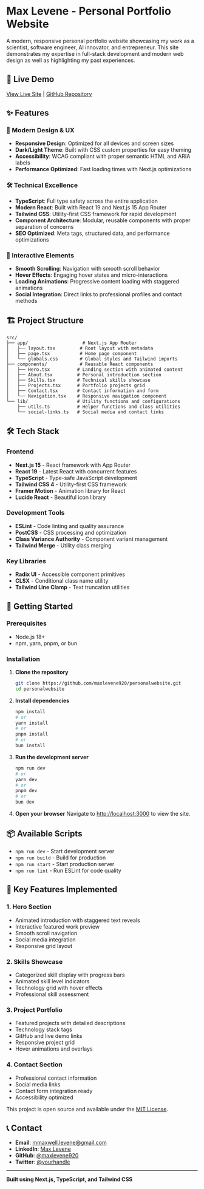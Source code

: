 # Max Levene - Personal Portfolio Website

A modern, responsive personal portfolio website showcasing my work as a scientist, software engineer, AI innovator, and entrepreneur. This site demonstrates my expertise in full-stack development and modern web design as well as highlighting my past experiences. 

## 🚀 Live Demo

[View Live Site](https://maxlevene.com) | [GitHub Repository](https://github.com/maxlevene920/)

## ✨ Features

### 🎨 Modern Design & UX
- **Responsive Design**: Optimized for all devices and screen sizes
- **Dark/Light Theme**: Built with CSS custom properties for easy theming
- **Accessibility**: WCAG compliant with proper semantic HTML and ARIA labels
- **Performance Optimized**: Fast loading times with Next.js optimizations

### 🛠 Technical Excellence
- **TypeScript**: Full type safety across the entire application
- **Modern React**: Built with React 19 and Next.js 15 App Router
- **Tailwind CSS**: Utility-first CSS framework for rapid development
- **Component Architecture**: Modular, reusable components with proper separation of concerns
- **SEO Optimized**: Meta tags, structured data, and performance optimizations

### 📱 Interactive Elements
- **Smooth Scrolling**: Navigation with smooth scroll behavior
- **Hover Effects**: Engaging hover states and micro-interactions
- **Loading Animations**: Progressive content loading with staggered animations
- **Social Integration**: Direct links to professional profiles and contact methods

## 🏗 Project Structure

```
src/
├── app/                    # Next.js App Router
│   ├── layout.tsx         # Root layout with metadata
│   ├── page.tsx           # Home page component
│   └── globals.css        # Global styles and Tailwind imports
├── components/            # Reusable React components
│   ├── Hero.tsx          # Landing section with animated content
│   ├── About.tsx         # Personal introduction section
│   ├── Skills.tsx        # Technical skills showcase
│   ├── Projects.tsx      # Portfolio projects grid
│   ├── Contact.tsx       # Contact information and form
│   └── Navigation.tsx    # Responsive navigation component
└── lib/                  # Utility functions and configurations
    ├── utils.ts          # Helper functions and class utilities
    └── social-links.ts   # Social media and contact links
```

## 🛠 Tech Stack

### Frontend
- **Next.js 15** - React framework with App Router
- **React 19** - Latest React with concurrent features
- **TypeScript** - Type-safe JavaScript development
- **Tailwind CSS 4** - Utility-first CSS framework
- **Framer Motion** - Animation library for React
- **Lucide React** - Beautiful icon library

### Development Tools
- **ESLint** - Code linting and quality assurance
- **PostCSS** - CSS processing and optimization
- **Class Variance Authority** - Component variant management
- **Tailwind Merge** - Utility class merging

### Key Libraries
- **Radix UI** - Accessible component primitives
- **CLSX** - Conditional class name utility
- **Tailwind Line Clamp** - Text truncation utilities

## 🚀 Getting Started

### Prerequisites
- Node.js 18+ 
- npm, yarn, pnpm, or bun

### Installation

1. **Clone the repository**
   ```bash
   git clone https://github.com/maxlevene920/personalwebsite.git
   cd personalwebsite
   ```

2. **Install dependencies**
   ```bash
   npm install
   # or
   yarn install
   # or
   pnpm install
   # or
   bun install
   ```

3. **Run the development server**
   ```bash
   npm run dev
   # or
   yarn dev
   # or
   pnpm dev
   # or
   bun dev
   ```

4. **Open your browser**
   Navigate to [http://localhost:3000](http://localhost:3000) to view the site.

## 📦 Available Scripts

- `npm run dev` - Start development server
- `npm run build` - Build for production
- `npm run start` - Start production server
- `npm run lint` - Run ESLint for code quality

## 🎯 Key Features Implemented

### 1. Hero Section
- Animated introduction with staggered text reveals
- Interactive featured work preview
- Smooth scroll navigation
- Social media integration
- Responsive grid layout

### 2. Skills Showcase
- Categorized skill display with progress bars
- Animated skill level indicators
- Technology grid with hover effects
- Professional skill assessment

### 3. Project Portfolio
- Featured projects with detailed descriptions
- Technology stack tags
- GitHub and live demo links
- Responsive project grid
- Hover animations and overlays

### 4. Contact Section
- Professional contact information
- Social media links
- Contact form integration ready
- Accessibility optimized

This project is open source and available under the [MIT License](LICENSE).

## 📞 Contact

- **Email**: mmaxwell.levene@gmail.com
- **LinkedIn**: [Max Levene](https://www.linkedin.com/in/maxlevene/)
- **GitHub**: [@maxlevene920](https://github.com/maxlevene920/)
- **Twitter**: [@yourhandle](https://x.com/MaxLevene)

---

**Built using Next.js, TypeScript, and Tailwind CSS**
